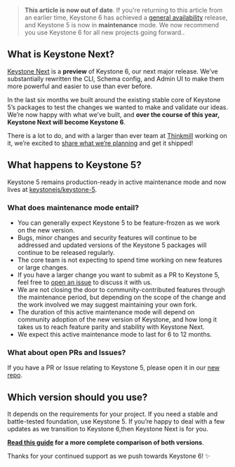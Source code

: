<!--[meta]
section: blog
title: Introducing Keystone Next
date: 2021-03-31
author: The Keystone Team
order: 0.3
[meta]-->

> **This article is now out of date**. If you're returning to this article from an earlier time, Keystone 6 has achieved a [general availability](https://keystonejs.com/updates/general-availability) release, and Keystone 5 is now in **maintenance** mode. We now recommend you use Keystone 6 for all new projects going forward..

## What is Keystone Next?

[Keystone Next](https://next.keystonejs.com) is a **preview** of Keystone 6, our next major release. We’ve substantially rewritten the CLI, Schema config, and Admin UI to make them more powerful and easier to use than ever before.

In the last six months we built around the existing stable core of Keystone 5’s packages to test the changes we wanted to make and validate our ideas. We’re now happy with what we’ve built, and **over the course of this year, Keystone Next will become Keystone 6**.

There is a lot to do, and with a larger than ever team at [Thinkmill](https://thinkmill.com.au) working on it, we’re excited to [share what we’re planning](https://next.keystonejs.com/roadmap) and get it shipped!

## What happens to Keystone 5?

Keystone 5 remains production-ready in active maintenance mode and now lives at [keystonejs/keystone-5](https://github.com/keystonejs/keystone-5).

### What does maintenance mode entail?

- You can generally expect Keystone 5 to be feature-frozen as we work on the new version.
- Bugs, minor changes and security features will continue to be addressed and updated versions of the Keystone 5 packages will continue to be released regularly.
- The core team is not expecting to spend time working on new features or large changes.
- If you have a larger change you want to submit as a PR to Keystone 5, feel free to [open an issue](https://github.com/keystonejs/keystone-5/issues/new) to discuss it with us.
- We are not closing the door to community-contributed features through the maintenance period, but depending on the scope of the change and the work involved we may suggest maintaining your own fork.
- The duration of this active maintenance mode will depend on community adoption of the new version of Keystone, and how long it takes us to reach feature parity and stability with Keystone Next.
- We expect this active maintenance mode to last for 6 to 12 months.

### What about open PRs and Issues?

If you have a PR or Issue relating to Keystone 5, please open it in our [new repo](https://github.com/keystonejs/keystone-5).

## Which version should you use?

It depends on the requirements for your project. If you need a stable and battle-tested foundation, use Keystone 5. If you’re happy to deal with a few updates as we transition to Keystone 6,then Keystone Next is for you.

**[Read this guide](https://next.keystonejs.com/guides/keystone-5-vs-keystone-next) for a more complete comparison of both versions**.

Thanks for your continued support as we push towards Keystone 6! ✨
